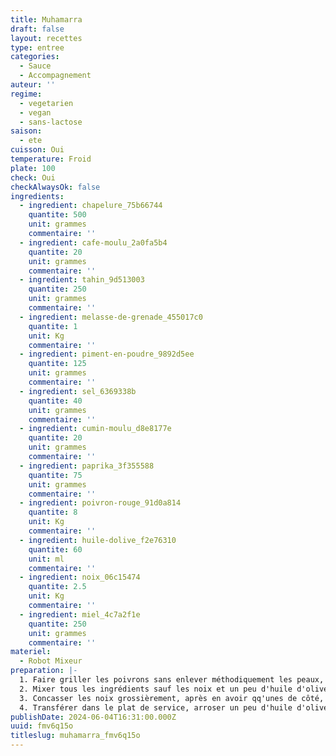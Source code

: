 ```yaml
---
title: Muhamarra
draft: false
layout: recettes
type: entree
categories:
  - Sauce
  - Accompagnement
auteur: ''
regime:
  - vegetarien
  - vegan
  - sans-lactose
saison:
  - ete
cuisson: Oui
temperature: Froid
plate: 100
check: Oui
checkAlwaysOk: false
ingredients:
  - ingredient: chapelure_75b66744
    quantite: 500
    unit: grammes
    commentaire: ''
  - ingredient: cafe-moulu_2a0fa5b4
    quantite: 20
    unit: grammes
    commentaire: ''
  - ingredient: tahin_9d513003
    quantite: 250
    unit: grammes
    commentaire: ''
  - ingredient: melasse-de-grenade_455017c0
    quantite: 1
    unit: Kg
    commentaire: ''
  - ingredient: piment-en-poudre_9892d5ee
    quantite: 125
    unit: grammes
    commentaire: ''
  - ingredient: sel_6369338b
    quantite: 40
    unit: grammes
    commentaire: ''
  - ingredient: cumin-moulu_d8e8177e
    quantite: 20
    unit: grammes
    commentaire: ''
  - ingredient: paprika_3f355588
    quantite: 75
    unit: grammes
    commentaire: ''
  - ingredient: poivron-rouge_91d0a814
    quantite: 8
    unit: Kg
    commentaire: ''
  - ingredient: huile-dolive_f2e76310
    quantite: 60
    unit: ml
    commentaire: ''
  - ingredient: noix_06c15474
    quantite: 2.5
    unit: Kg
    commentaire: ''
  - ingredient: miel_4c7a2f1e
    quantite: 250
    unit: grammes
    commentaire: ''
materiel:
  - Robot Mixeur
preparation: |-
  1. Faire griller les poivrons sans enlever méthodiquement les peaux, un peu quand même.
  2. Mixer tous les ingrédients sauf les noix et un peu d'huile d'olive pour le service. Attention à laisser une part sans chapelure pour sans gluten.
  3. Concasser les noix grossièrement, après en avoir qq'unes de côté, les ajouter au melange.
  4. Transférer dans le plat de service, arroser un peu d'huile d'olives et décorer avec les noix restantes.
publishDate: 2024-06-04T16:31:00.000Z
uuid: fmv6q15o
titleslug: muhamarra_fmv6q15o
---
```


